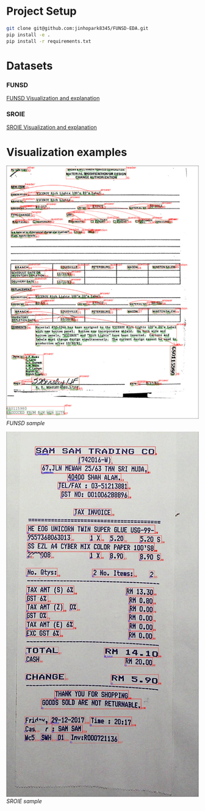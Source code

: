 
# Project Setup
```bash
git clone git@github.com:jinhopark8345/FUNSD-EDA.git
pip install -e .
pip install -r requirements.txt
```

# Datasets
### FUNSD 
[FUNSD Visualization and explanation](./eda/funsd/README.md) 

### SROIE 
[SROIE Visualization and explanation](./eda/sroie/README.md) 


# Visualization examples

![sample2](./assets/funsd_vis_sample/716552.jpeg)
*FUNSD sample*

![sample2](./assets/sroie_vis_sample/X51005255805.jpeg)
*SROIE sample*

